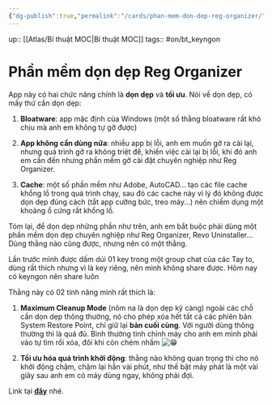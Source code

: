 ```yaml
---
{"dg-publish":true,"permalink":"/cards/phan-mem-don-dep-reg-organizer/"}
---
```


up:: [[Atlas/Bí thuật MOC\|Bí thuật MOC]]
tags:: #on/bt_keyngon  

# Phần mềm dọn dẹp Reg Organizer
App này có hai chức năng chính là **dọn dẹp** và **tối ưu**. Nói về dọn dẹp, có mấy thứ cần dọn dẹp:

1. **Bloatware**: app mặc định của Windows (một số thằng bloatware rất khó chịu mà anh em không tự gỡ được)
    
2. **App không cần dùng nữa**: nhiều app bị lỗi, anh em muốn gỡ ra cài lại, nhưng quá trình gỡ ra không triệt để, khiến việc cài lại bị lỗi, khi đó anh em cần đến nhưng phần mềm gỡ cài đặt chuyên nghiệp như Reg Organizer.
    
3. **Cache**: một số phần mềm như Adobe, AutoCAD... tạo các file cache khổng lồ trong quá trình chạy, sau đó các cache này vì lý đó không được dọn dẹp đúng cách (tắt app cưỡng bức, treo máy...) nên chiếm dụng một khoảng ổ cứng rất khổng lồ.
    

Tóm lại, để dọn dẹp những phần như trên, anh em bắt buộc phải dùng một phần mềm dọn dẹp chuyên nghiệp như Reg Organizer, Revo Uninstaller... Dùng thằng nào cũng được, nhưng nên có một thằng.

Lần trước mình được dấm dúi 01 key trong một group chat của các Tay to, dùng rất thích nhưng vì là key riêng, nên mình không share được. Hôm nay có keyngon nên share luôn

Thằng này có 02 tính năng mình rất thích là:

1. **Maximum Cleanup Mode** (nôm na là dọn dẹp kỹ càng) ngoài các chỗ cần dọn dẹp thông thường, nó cho phép xóa hết tất cả các phiên bản System Restore Point, chỉ giữ lại **bản cuối cùng**. Với người dùng thông thường thì là quá đủ. Bình thường tinh chỉnh máy cho anh em mình phải vào tự tìm rồi xóa, đôi khi còn chém nhầm ![😁](https://static.xx.fbcdn.net/images/emoji.php/v9/ta8/1.5/16/1f601.png) 
    
2. **Tối ưu hóa quá trình khởi động**: thằng nào không quan trọng thì cho nó khởi động chậm, chậm lại hẳn vài phút, như thế bật máy phát là một vài giây sau anh em có máy dùng ngay, không phải đợi.

Link tại [**đây**](https://justpaste.it/3aw7q?fbclid=IwAR0ARPY3qN6OLmFAaQZPqNdqAlEs02OSXWpaWqaGMVHDhnszAqjOacjE3_0) nhé.